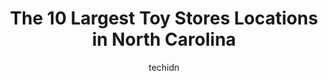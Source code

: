 ---
layout: ampstory
image: https://i0.wp.com/paketmu.com/wp-content/uploads/2023/06/ali-cat-toys-0-in-north-carolina-1686366043.jpeg?resize=640,853
author: techidn
featured: false
description: Explore the diverse Toy Store scene in North Carolina, home to an incredible selection of 10 establishments catering to every taste. Whether youre in search of iconic favorites or undiscove
title: The 10 Largest Toy Stores Locations in North Carolina
cover:
   title: The 10 Largest Toy Stores Locations in North Carolina
   subtitle: RICKPATE
   background: https://paketmu.com/wp-content/uploads/2023/06/ali-cat-toys-0-in-north-carolina-1686366043.jpeg

pages: 
 - layout: thirds
   top: <h1>#1 Build-A-Bear Workshop</h1>
   bottom: "<p>This place is a fun experience and it doesnt have to be just for little little kids. I made a bear and did a voice button that tells my Dad I love him. Hes in the hospi</p>"
   background: https://paketmu.com/wp-content/uploads/2023/06/ali-cat-toys-1-in-north-carolina-1686366043.jpeg
   backgroundblur: true
 - layout: thirds
   top: <h1>#2 Dancing Bear Toys</h1>
   bottom: "<p>This place is amazing! They have lots of things not just toys for little kids but they even have things for adults also. They have jigsaw puzzles they have word games the</p>"
   background: https://paketmu.com/wp-content/uploads/2023/06/ali-cat-toys-2-in-north-carolina-1686366044.jpeg
   cta:
      link: https://paketmu.com/the-10-largest-toy-stores-locations-in-north-carolina/
      text: The 10 Largest Toy Stores Locations in North Carolina
 - layout: thirds
   top: <h1>#3 Crowemag Toys</h1>
   bottom: "<p>Great place for vintage toys and higher end collectables of more modern sets. They have everything from Power Rangers to old school GI Joe and WCW. Massive status of popu</p>"
   background: https://paketmu.com/wp-content/uploads/2023/06/ali-cat-toys-3-in-north-carolina-1686366045.jpeg
   cta:
      link: https://paketmu.com/the-10-largest-toy-stores-locations-in-north-carolina/
      text: The 10 Largest Toy Stores Locations in North Carolina
 - layout: thirds
   top: <h1>#4 Learning Express Toys & Gifts</h1>
   bottom: "<p>2020 Kildaire Farm Rd, Cary, NC 27518, United States</p>"
   background: https://images.unsplash.com/photo-1591393223703-56fe1347ac62?ixlib=rb-4.0.3&ixid=MnwxMjA3fDB8MHxwaG90by1wYWdlfHx8fGVufDB8fHx8&auto=format&fit=crop&w=640&h=853&q=80
   cta:
      link: https://paketmu.com/the-10-largest-toy-stores-locations-in-north-carolina/
      text: The 10 Largest Toy Stores Locations in North Carolina
 - layout: thirds
   top: <h1>#5 Learning Express Toys & Gifts</h1>
   bottom: "<p>4209 Lassiter Mill Rd #128, Raleigh, NC 27609, United States</p>"
   background: https://images.unsplash.com/photo-1618556658017-fd9c732d1360?ixlib=rb-4.0.3&ixid=MnwxMjA3fDB8MHxwaG90by1wYWdlfHx8fGVufDB8fHx8&auto=format&fit=crop&w=640&h=853&q=80
   cta:
      link: https://paketmu.com/the-10-largest-toy-stores-locations-in-north-carolina/
      text: The 10 Largest Toy Stores Locations in North Carolina
 - layout: thirds
   top: <h1>#6 Learning Express Toys & Gifts</h1>
   bottom: "<p>Falls Pointe Shopping Center, 9660 Falls of Neuse Rd #130, Raleigh, NC 27615, United States</p>"
   background: https://images.unsplash.com/photo-1553949345-eb786bb3f7ba?ixlib=rb-4.0.3&ixid=MnwxMjA3fDB8MHxwaG90by1wYWdlfHx8fGVufDB8fHx8&auto=format&fit=crop&w=640&h=853&q=80
   cta:
      link: https://paketmu.com/the-10-largest-toy-stores-locations-in-north-carolina/
      text: The 10 Largest Toy Stores Locations in North Carolina
 - layout: thirds
   top: <h1>#7 Fletchers Fun Toys</h1>
   bottom: "<p>4020 Hendersonville Rd Suite H, Fletcher, NC 28732, United States</p>"
   background: https://images.unsplash.com/photo-1618005182384-a83a8bd57fbe?ixlib=rb-4.0.3&ixid=MnwxMjA3fDB8MHxwaG90by1wYWdlfHx8fGVufDB8fHx8&auto=format&fit=crop&w=640&h=853&q=80
   cta:
      link: https://paketmu.com/the-10-largest-toy-stores-locations-in-north-carolina/
      text: The 10 Largest Toy Stores Locations in North Carolina
 - layout: thirds
   middle: Continue reading...
   background: https://images.unsplash.com/photo-1536745287225-21d689278fd1?ixlib=rb-4.0.3&ixid=MnwxMjA3fDB8MHxwaG90by1wYWdlfHx8fGVufDB8fHx8&auto=format&fit=crop&w=640&h=853&q=80
   cta:
      link: https://paketmu.com/the-10-largest-toy-stores-locations-in-north-carolina/
      text: The 10 Largest Toy Stores Locations in North Carolina
      
---